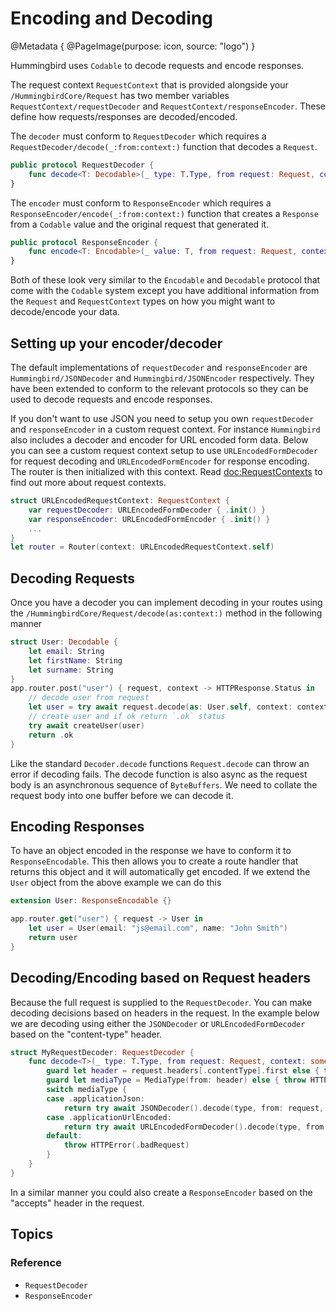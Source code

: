 # Encoding and Decoding

@Metadata {
    @PageImage(purpose: icon, source: "logo")
}


Hummingbird uses `Codable` to decode requests and encode responses. 

The request context ``RequestContext`` that is provided alongside your ``/HummingbirdCore/Request`` has two member variables ``RequestContext/requestDecoder`` and ``RequestContext/responseEncoder``. These define how requests/responses are decoded/encoded. 

The `decoder` must conform to ``RequestDecoder`` which requires a ``RequestDecoder/decode(_:from:context:)`` function that decodes a `Request`.

```swift
public protocol RequestDecoder {
    func decode<T: Decodable>(_ type: T.Type, from request: Request, context: some RequestContext) throws -> T
}
```

The `encoder` must conform to ``ResponseEncoder`` which requires a ``ResponseEncoder/encode(_:from:context:)`` function that creates a `Response` from a `Codable` value and the original request that generated it.

```swift
public protocol ResponseEncoder {
    func encode<T: Encodable>(_ value: T, from request: Request, context: some RequestContext) throws -> Response
}
```

Both of these look very similar to the `Encodable` and `Decodable` protocol that come with the `Codable` system except you have additional information from the `Request` and `RequestContext` types on how you might want to decode/encode your data.

## Setting up your encoder/decoder

The default implementations of `requestDecoder` and `responseEncoder` are `Hummingbird/JSONDecoder` and `Hummingbird/JSONEncoder` respectively. They have been extended to conform to the relevant protocols so they can be used to decode requests and encode responses. 

If you don't want to use JSON you need to setup you own `requestDecoder` and `responseEncoder` in a custom request context. For instance `Hummingbird` also includes a decoder and encoder for URL encoded form data. Below you can see a custom request context setup to use ``URLEncodedFormDecoder`` for request decoding and ``URLEncodedFormEncoder`` for response encoding. The router is then initialized with this context. Read <doc:RequestContexts> to find out more about request contexts. 

```swift
struct URLEncodedRequestContext: RequestContext {
    var requestDecoder: URLEncodedFormDecoder { .init() }
    var responseEncoder: URLEncodedFormEncoder { .init() }
    ...
}
let router = Router(context: URLEncodedRequestContext.self)
```

## Decoding Requests

Once you have a decoder you can implement decoding in your routes using the ``/HummingbirdCore/Request/decode(as:context:)`` method in the following manner

```swift
struct User: Decodable {
    let email: String
    let firstName: String
    let surname: String
}
app.router.post("user") { request, context -> HTTPResponse.Status in
    // decode user from request
    let user = try await request.decode(as: User.self, context: context)
    // create user and if ok return `.ok` status
    try await createUser(user)
    return .ok
}
```
Like the standard `Decoder.decode` functions `Request.decode` can throw an error if decoding fails. The decode function is also async as the request body is an asynchronous sequence of `ByteBuffers`. We need to collate the request body into one buffer before we can decode it.

## Encoding Responses

To have an object encoded in the response we have to conform it to `ResponseEncodable`. This then allows you to create a route handler that returns this object and it will automatically get encoded. If we extend the `User` object from the above example we can do this

```swift
extension User: ResponseEncodable {}

app.router.get("user") { request -> User in
    let user = User(email: "js@email.com", name: "John Smith")
    return user
}
```

## Decoding/Encoding based on Request headers

Because the full request is supplied to the `RequestDecoder`. You can make decoding decisions based on headers in the request. In the example below we are decoding using either the `JSONDecoder` or `URLEncodedFormDecoder` based on the "content-type" header.

```swift
struct MyRequestDecoder: RequestDecoder {
    func decode<T>(_ type: T.Type, from request: Request, context: some RequestContext) async throws -> T where T : Decodable {
        guard let header = request.headers[.contentType].first else { throw HTTPError(.badRequest) }
        guard let mediaType = MediaType(from: header) else { throw HTTPError(.badRequest) }
        switch mediaType {
        case .applicationJson:
            return try await JSONDecoder().decode(type, from: request, context: context)
        case .applicationUrlEncoded:
            return try await URLEncodedFormDecoder().decode(type, from: request, context: context)
        default:
            throw HTTPError(.badRequest)
        }
    }
}
```

In a similar manner you could also create a `ResponseEncoder` based on the "accepts" header in the request.

## Topics

### Reference

- ``RequestDecoder``
- ``ResponseEncoder``

